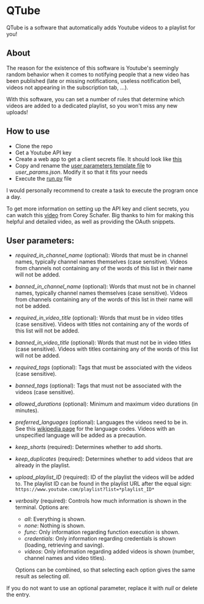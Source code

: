 # QTube
QTube is a software that automatically adds Youtube videos to a playlist for you!
## About
The reason for the existence of this software is Youtube's seemingly random behavior when it comes to notifying people that a new video has been published (late or missing notifications, useless notification bell, videos not appearing in the subscription tab, ...).

With this software, you can set a number of rules that determine which videos are added to a dedicated playlist, so you won't miss any new uploads!

## How to use
* Clone the repo
* Get a Youtube API key
* Create a web app to get a client secrets file. It should look like [this](src/client_secrets_template.json)
* Copy and rename the [user parameters template file](src/user_params_template.json) to *user_params.json*. Modify it so that it fits your needs
* Execute the [run.py](src/run.py) file

I would personally recommend to create a task to execute the program once a day.

To get more information on setting up the API key and client secrets, you can watch this [video](https://www.youtube.com/watch?v=vQQEaSnQ_bs) from Corey Schafer. Big thanks to him for making this helpful and detailed video, as well as providing the OAuth snippets.

## User parameters:
* *required_in_channel_name* (optional): Words that must be in channel names, typically channel names themselves (case sensitive). Videos from channels not containing any of the words of this list in their name will not be added.
* *banned_in_channel_name* (optional): Words that must not be in channel names, typically channel names themselves (case sensitive). Videos from channels containing any of the words of this list in their name will not be added.
* *required_in_video_title* (optional): Words that must be in video titles (case sensitive). Videos with titles not containing any of the words of this list will not be added.
* *banned_in_video_title* (optional): Words that must not be in video titles (case sensitive). Videos with titles containing any of the words of this list will not be added.
* *required_tags* (optional): Tags that must be associated with the videos (case sensitive).
* *banned_tags* (optional): Tags that must not be associated with the videos (case sensitive).
* *allowed_durations* (optional): Minimum and maximum video durations (in minutes).
* *preferred_languages* (optional): Languages the videos need to be in. See this [wikipedia page](https://en.wikipedia.org/wiki/List_of_ISO_639-1_codes) for the language codes. Videos with an unspecified language will be added as a precaution.
* *keep_shorts* (required): Determines whether to add shorts.
* *keep_duplicates* (required): Determines whether to add videos that are already in the playlist.
* *upload_playlist_ID* (required): ID of the playlist the videos will be added to. The playlist ID can be found in the playlist URL after the equal sign: `https://www.youtube.com/playlist?list=*playlist_ID*`
* *verbosity* (required): Controls how much information is shown in the terminal. Options are:
  * *all*: Everything is shown.
  * *none*: Nothing is shown.
  * *func*: Only information regarding function execution is shown.
  * *credentials*: Only information regarding credentials is shown (loading, retrieving and saving).
  * *videos*: Only information regarding added videos is shown (number, channel names and video titles).
  
  Options can be combined, so that selecting each option gives the same result as selecting *all*.

If you do not want to use an optional parameter, replace it with *null* or delete the entry.